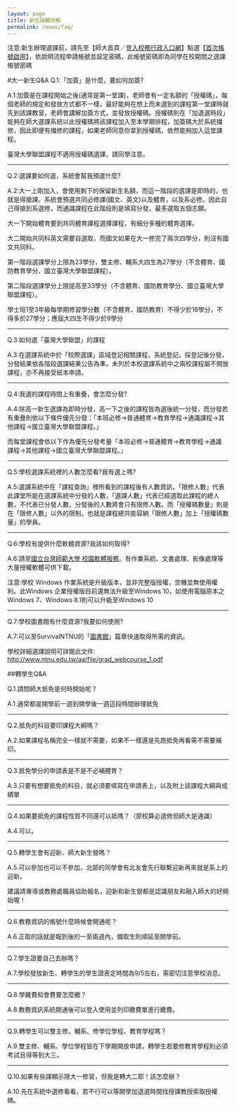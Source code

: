 ```yaml
---
layout: page
title: 新生疑難排解
permalink: /news/faq/
---
```

注意:新生辦理選課前，請先至【師大首頁／[登入校務行政入口網](http://iportal.ntnu.edu.tw/ntnu/)】點選【[首次帳號啟用](https://ap.itc.ntnu.edu.tw/nipinit/)】，依說明流程申請帳號並設定密碼，此帳號密碼即為同學在校期間之選課帳號密碼


#大一新生Q&A
Q.1:「加簽」是什麼，要如何加簽?

A.1:加簽是在課程開始之後(通常是第一堂課)，老師會有一定名額的「授權碼」，每個老師的規定和發放方式都不一樣，最好能夠在想上而未選到的課程第一堂課時就先到該課教室，老師會講解加簽方式，並發放授權碼。授權碼則在「加退選時段」能夠在師大選課系統以此授權碼將該課程加入至本學期排程，加簽碼大於系統擋修，因此即便有擋修的課程，如果老師同意你拿到授權碼，依然能夠加入這堂課程。

臺灣大學聯盟課程不適用授權碼選課，請同學注意。

***

Q.2:選課要如何選，系統會幫我預選什麼?

A.2:大一上剛加入，會使用剩下的保留新生名額，而這一階段的選課是即時的，也就是得搶課。系統會預選共同必修課(國文、英文)以及體育，以及系必修。因此自己得搶到系選修，而通識課程在此階段則是填寫分發，最多選取五個志願。

大一下開始體育要到共同體育課程選擇課程，有細分多種的體育選擇。

大二開始共同科英文需要自選取，而國文如果在大一修完了兩次四學分，則沒有國文共同科。

第一階段選課學分上限為23學分，雙主修、輔系大四生為27學分（不含體育、國防教育學分、國立臺灣大學聯盟課程）。

第二階段選課學分上限提高至33學分（不含體育、國防教育學分、國立臺灣大學聯盟課程）。

學士班1至3年級每學期修習學分數（不含體育、國防教育）不得少於16學分，不得多於27學分；應屆大四生不得少於9學分

***

Q.3:如何選「臺灣大學聯盟」的課程

A.3:在選課系統中於「校際選課」區域登記相關課程，系統登記。採登記後分發，分發結果依各階段選課結果公告為準。未列於本校選課系統中之兩校課程屬不開放課程，亦不再接受紙本申請。

***

Q.4:我選的課程時間上有重疊，會怎麼分發?

A.4:除高一新生選課為即時分發，高一下之後的課程皆為選後統一分發，而分發若有重疊則依以下條件優先分發：「本班必修→普通體育→教育學程→通識課程→其他課程→國立臺灣大學聯盟課程。」

而每堂課程會依以下作為優先分發考量「本班必修→普通體育→教育學程→通識 課程→其他課程→國立臺灣大學聯盟課程。」

***
Q.5:學校選課系統裡的人數怎麼看?我有選上嗎?

A.5:選課系統中在「課程查詢」裡所看到的課程後有人數資訊，「限修人數」代表此課堂所能在選課系統中分發的人數，「選課人數」代表已經選取此課程的總人數，不代表已分發人數，分發後的人數將會只有限修人數。而「授權碼數量」則是在「限修人數」以外的限制，也就是課程總共能容納「限修人數」加上「授權碼數量」的學員。
***

Q.6:學校有提供什麼軟體資源?我該如何取得?

A.6:請至[國立台灣師範大學  校園軟體服務](http://140.122.65.193/sw/index.html)。有作業系統、文書處理、影像處理等大量授權軟體可供下載。

注意:學校 Windows 作業系統是升級版本，並非完整版授權，空機並無使用權利。此Windows 企業授權版目前還無法升級至Windows 10，如使用電腦原本之Windows 7、Windows 8.1則可以升級至Windows 10

***

Q.7:學校圖書館有什麼資源?我要如何使用?

A.7:可以至SurvivalNTNU的「[圖書館](http://survive.coursentnu.com/lib/)」篇章快速取得所需的資訊。

學校詳細選課說明可詳閱此文件:
http://www.ntnu.edu.tw/aa/file/grad_webcourse_1.pdf

##轉學生Q&A

Q.1.請問師大抵免是何時開始呢？

A.1.通常都是開學前一週到開學後一週這段時間辦理抵免

***


Q.2.抵免的科目要印課程大綱嗎？

A.2.如果課程名稱完全一樣就不需要，如果不一樣還是先跑抵免再看需不需要補印。

***


Q.3.抵免學分的申請表是不是不必補體育？

A.3.只要有想要抵免的科目，就必須要填寫在申請表上，以及附上該課程大綱與成績單

***


Q.4.如果要抵免的課程性質不同還可以抵嗎？（原校算必選修但師大是通識）

A.4.可以。


***

Q.5.轉學生會有迎新、師大新生營嗎？

A.5.可以參加也可以不參加，北部的同學會有北友會先行聯繫迎新再來就是系上的迎新。

建議請專導或教務處職員協助報名，迎新和新生營都是認識朋友和融入師大的好開始喔！


***

Q.6.教務資訊的帳號什麼時候會開通呢？

A.6.正取的話就是報到後的一至兩週內，備取生則順延至開學前。

***


Q.7.學生證要自己去辦嗎？

A.7.學校發放新生、轉學生的學生證表定時間為9/5左右，需密切注意學校消息。

***


Q.8.學雜費和會費要怎麼繳？

A.8.教務資訊系統開通後可以登入使用並列印繳費單進行繳費。

***


Q.9.轉學生可以雙主修、輔系、修學位學程、教育學程嗎？

A.9.雙主修、輔系、學位學程皆在下學期開放申請，轉學生若要修教育學程則必須考試且得等到大三。

***


Q.10.如果有些課顯示限大一修習，但我是轉大二耶！該怎麼辦？

A.10.先在系統中選修看看，若不行可以等開學加退選時間找授課教授索取授權碼。
